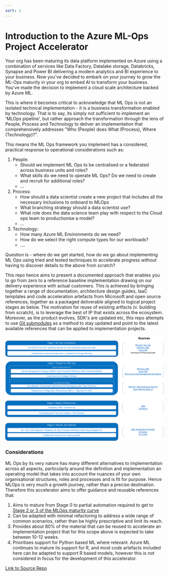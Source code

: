 ```yaml
---
sort: 1
---
```

# Introduction to the Azure ML-Ops Project Accelerator

Your org has been maturing its data platform implemented on Azure using a combination of services like Data Factory, Datalake storage, Databricks, Synapse and Power BI delivering a modern analytics and BI experience to your business. Now you've decided to embark on your journey to grow the ML-Ops maturity in your org to embed AI to transform your business. You've made the decision to  implement a cloud scale architecture backed by Azure ML. 

This is where it becomes critical to acknowledge that ML Ops is not an isolated technical implementation - it is a business transformation enabled by technology. That is to say, its simply not sufficient to implement an 'MLOps pipeline', but rather approach the transformation through the lens of People, Process and Technology to deliver an implementation that comprehensively addresses "Who (People) does What (Process), Where (Technology)?".

This means the ML Ops framework you implement has a considered, practical response to operational considerations such as:

1. People:
    * Should we implement ML Ops to be centralised or a federated across business units and roles? 
    * What skills do we need to operate ML Ops? Do we need to create and recruit for additional roles?  
    * ...
2. Process:
    * How should a data scientist create a new project that includes all the necessary inclusions to onboard to MLOps
    * What branching strategy should a data scientist use?
    * What role does the data science team play with respect to the Cloud ops team to productionise a model? 
    * ...
3. Technology:
    * How many Azure ML Environments do we need?
    * How do we select the right compute types for our workloads?
    * ....

Question is - where do we get started, how do we go about implementing ML Ops using tried and tested techniques to accelerate progress without having to discover details to the above from scratch?

This repo hence aims to present a documented approach that enables you to go from zero to a reference baseline implementation drawing on our delivery experience with actual customers. This is achieved by bringing together a range of documentation, architecture design guides, IaaC templates and code acceleration artefacts from Microsoft and open source references, together as a packaged deliverable aligned to logical project stages as below. The motivation for reuse of existing artfacts (v. building from scratch), is to leverage the best of IP that exists across the ecosystem. Moreover, as the product evolves, SDK's are updated etc, this repo attempts to use [Git submodules](https://git-scm.com/book/en/v2/Git-Tools-Submodules) as a method to stay updated and point to the latest available references that can be applied to implementation projects. 

![AMLOpsAcceleratorSources](AMLOpsAcceleratorSources.png)

### Considerations

ML Ops by its very nature has many different alternatives to implementation across all aspects, particularly around the definition and implementation an operating model that takes into account the nuances of your own organisational structures, roles and processes and is fit for purpose. Hence MLOps is very much a growth journey, rather than a precise destination. Therefore this accelerator aims to offer guidance and reusable references that:

1. Aims to mature from Stage 0 to partial automation required to get to [Stage 2 or 3 of the MLOps maturity curve](https://docs.microsoft.com/en-us/azure/architecture/example-scenario/mlops/mlops-maturity-model)  
2. Can be adapted with minimal refactoring to address a wide range of common scenarios, rather than be highly prescriptive and limit its reach.
3. Provides about 80% of the material that can be reused to accelerate an implementation project that for this scope above is expected to take between 10-12 weeks.  
4. Prioritises support for Python based ML where relevant. Azure ML continues to mature its support for R, and most code artefacts included here can be adapted to support R based models, however this is not considered in focus for the development of this accelerator.

[Link to Source Repo](https://github.com/microsoft/azureml-ops-accelerator)
